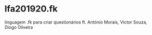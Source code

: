 # lfa201920.fk
linguagem .fk para criar questionários ft. António Morais, Victor Souza, Diogo Oliveira
